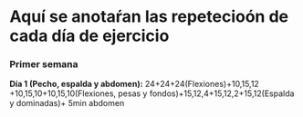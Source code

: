 # Aquí se anotaŕan las repetecioón de cada día de ejercicio

### Primer semana

**Día 1 (Pecho, espalda y abdomen):** 24+24+24(Flexiones)+10,15,12 +10,15,10+10,15,10(Flexiones, pesas y fondos)+15,12,4+15,12,2+15,12(Espalda y dominadas)+ 5min abdomen

